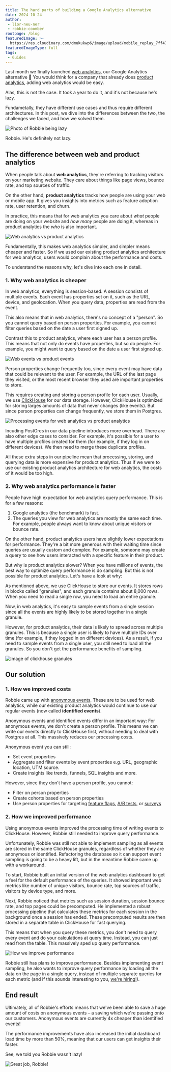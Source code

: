 ```yaml
---
title: The hard parts of building a Google Analytics alternative
date: 2024-10-24
author:
 - lior-neu-ner
 - robbie-coomber
rootpage: /blog
featuredImage: >- 
  https://res.cloudinary.com/dmukukwp6/image/upload/mobile_replay_7ff47733d8.png
featuredImageType: full
tags:
 - Guides
---
```


Last month we finally launched [web analytics](/web-analytics), our Google Analytics alternative 🎉 You would think for a company that already does [product analytics](/product-analytics), adding web analytics would be easy. 

Alas, this is not the case. It took <TeamMember name="Robbie Coomber" /> a year to do it, and it's not because he's lazy. 

Fundametally, they have different use cases and thus require different architectures. In this post, we dive into the differences between the two, the challenges we faced, and how we solved them.

![Photo of Robbie being lazy](placeholder)
<Caption>Robbie. He's definitely not lazy.</Caption>

## The difference between web and product analytics

When people talk about **web analytics**, they're referring to tracking visitors on your marketing website. They care about things like page views, bounce rate, and top sources of traffic.

On the other hand, **product analytics** tracks how people are using your web or mobile app. It gives you insights into metrics such as feature adoption rate, user retention, and churn.

In practice, this means that for web analytics you care about _what_ people are doing on your website and _how many_ people are doing it, whereas in product analytics the _who_ is also important.

![Web analytics vs product analytics](https://res.cloudinary.com/dmukukwp6/image/upload/web_vs_prodyuct_21a8b644e9.png)

Fundamentally, this makes web analytics simpler, and simpler means cheaper and faster. So if we used our existing product analytics architecture for web analytics, users would complain about the performance and costs.

To understand the reasons why, let's dive into each one in detail.

### 1. Why web analytics is cheaper

In web analytics, everything is session-based. A session consists of multiple events. Each event has properties set on it, such as the URL, device, and geolocation. When you query data, properties are read from the event. 

This also means that in web analytics, there's no concept of a "person". So you cannot query based on person properties. For example, you cannot filter queries based on the date a user first signed up.

Contrast this to product analytics, where each user has a person profile. This means that not only do events have properties, but so do people. For example, you might want to query based on the date a user first signed up. 

![Web events vs product events](https://res.cloudinary.com/dmukukwp6/image/upload/events_6caabf2705.png)

Person properties change frequently too, since every event may have data that could be relevant to the user. For example, the URL of the last page they visited, or the most recent browser they used are important properties to store.

This requires creating and storing a person profile for each user. Usually, we use [ClickHouse](https://posthog.com/blog/how-we-turned-clickhouse-into-our-eventmansion) for our data storage. However, ClickHouse is optimized for storing larges amounts of data that never changes (like events). But since person properties can change frequently, we store them in Postgres.

![Processing events for web analytics vs product analytics](https://res.cloudinary.com/dmukukwp6/image/upload/Untitled_2023_07_04_1645_efb32323b9.png)

Incuding PostGres in our data pipeline introduces more overhead. There are also other edge cases to consider. For example, it's possible for a user to have multiple profiles created for them (for example, if they log in on different devices). We then need to merge these duplicate profiles.

All these extra steps in our pipeline mean that processing, storing, and querying data is more expensive for product analytics. Thus if we were to use our existing product analytics architecture for web analytics, the costs of it would be too high.

### 2. Why web analytics performance is faster

People have high expectation for web analytics query performance. This is for a few reasons:

1. Google analytics (the benchmark) is fast.
2. The queries you view for web analytics are mostly the same each time. For example, people always want to know about unique visitors or bounce rate.

On the other hand, product analytics users have slightly lower expectations for performance. They're a bit more generous with their waiting time since queries are usually custom and complex. For example, someone may create a query to see how users interacted with a specific feature in their product.

But why is product analytics slower? When you have millions of events, the best way to optimize query performance is do sampling. But this is not possible for product analytics. Let's have a look at why:

As mentioned above, we use ClickHouse to store our events. It stores rows in blocks called "granules", and each granule contains about 8,000 rows. When you need to read a single row, you need to load an entire granule.

Now, in web analytics, it's easy to sample events from a single session since all the events are highly likely to be stored together in a single granule.

However, for product analytics, their data is likely to spread across multiple granules. This is because a single user is likely to have multiple IDs over time (for example, if they logged in on different devices). As a result, if you need to sample events from a single user, you still need to load all the granules. So you don't get the performance benefits of sampling.

![image of clickhouse granules](https://res.cloudinary.com/dmukukwp6/image/upload/granules_f969035f22.png)

## Our solution

### 1. How we improved costs
Robbie came up with [anonymous events](https://posthog.com/blog/anonymous-events). These are to be used for web analytics, while our existing product analytics would continue to use our regular events (now called **identified events**).

Anonymous events and identified events differ in an important way: For anonymous events, we don't create a person profile. This means we can write our events directly to ClickHouse first, without needing to deal with Postgres at all. This massively reduces our processing costs.

Anonymous event you can still:
- Set event properties
- Aggregate and filter events by event properties e.g. URL, geographic location, UTM source.
- Create insights like trends, funnels, SQL insights and more.

However, since they don't have a person profile, you cannot:
- Filter on person properties
- Create cohorts based on person properties
- Use person properties for targeting [feature flags](/feature-flags), [A/B tests](/experiments), or [surveys](/surveys)

### 2. How we improved performance

Using anonymous events improved the processing time of writing events to ClickHouse. However, Robbie still needed to improve query performance.

Unfortunately, Robbie was still not able to implement sampling as all events are stored in the same ClickHouse granules, regardless of whether they are anonymous or identified. Refactoring the database so it can support event sampling is going to be a heavy lift, but in the meantime Robbie came up with a workaround.

To start, Robbie built an initial version of the web analytics dashboard to get a feel for the default performance of the queries. It showed important web metrics like number of unique visitors, bounce rate, top sources of traffic, visitors by device type, and more.

Next, Robbie noticed that metrics such as session duration, session bounce rate, and top pages could be precomputed. He implemented a robust processing pipeline that calculates these metrics for each session in the background once a session has ended. These precomputed results are then stored in a separate table in ClickHouse for fast querying.

This means that when you query these metrics, you don't need to query every event and do your calculations at query time. Instead, you can just read from the table. This massively sped up query performance.

![How we improve performance](https://res.cloudinary.com/dmukukwp6/image/upload/perf_6cafe5250e.png)

Robbie still has plans to improve performance. Besides implementing event sampling, he also wants to improve query performance by loading all the data on the page in a single query, instead of multiple separate queries for each metric (and if this sounds interesting to you, [we're hiring!](/careers/product-engineer)).

## End result

Ultimately, all of Robbie's efforts means that we've been able to save a huge amount of costs on anonymous events – a saving which we're passing onto our customers. Anonymous events are currently 4x cheaper than identified events!

The performance improvements have also increased the initial dashboard load time by more than 50%, meaning that our users can get insights their faster.

See, we told you Robbie wasn't lazy!

![Great job, Robbie!](https://res.cloudinary.com/dmukukwp6/image/upload/Group_10118_c7ca47feb9.png)
